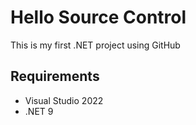 # Hello Source Control
This is my first .NET project using GitHub

## Requirements
- Visual Studio 2022
- .NET 9
